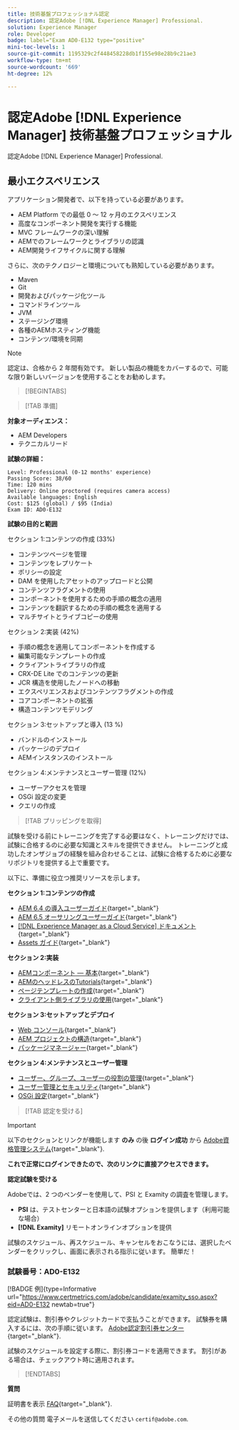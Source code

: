 ```yaml
---
title: 技術基盤プロフェッショナル認定
description: 認定Adobe [!DNL Experience Manager] Professional.
solution: Experience Manager
role: Developer
badge: label="Exam AD0-E132 type="positive"
mini-toc-levels: 1
source-git-commit: 1195329c2f448458228db1f155e98e28b9c21ae3
workflow-type: tm+mt
source-wordcount: '669'
ht-degree: 12%

---
```


# 認定Adobe [!DNL Experience Manager] 技術基盤プロフェッショナル

認定Adobe [!DNL Experience Manager] Professional.

## 最小エクスペリエンス

アプリケーション開発者で、以下を持っている必要があります。

* AEM Platform での最低 0 ～ 12 ヶ月のエクスペリエンス
* 高度なコンポーネント開発を実行する機能
* MVC フレームワークの深い理解
* AEMでのフレームワークとライブラリの認識
* AEM開発ライフサイクルに関する理解

さらに、次のテクノロジーと環境についても熟知している必要があります。

* Maven
* Git
* 開発およびパッケージ化ツール
* コマンドラインツール
* JVM
* ステージング環境
* 各種のAEMホスティング機能
* コンテンツ/環境を同期

>[!NOTE]
>
>認定は、合格から 2 年間有効です。 新しい製品の機能をカバーするので、可能な限り新しいバージョンを使用することをお勧めします。

>[!BEGINTABS]

>[!TAB 準備]

**対象オーディエンス：**

* AEM Developers
* テクニカルリード

**試験の詳細：**

```
Level: Professional (0-12 months' experience)
Passing Score: 38/60
Time: 120 mins
Delivery: Online proctored (requires camera access)
Available languages: English
Cost: $125 (global) / $95 (India)
Exam ID: AD0-E132
```

**試験の目的と範囲**

セクション 1:コンテンツの作成 (33%)

* コンテンツページを管理
* コンテンツをレプリケート
* ポリシーの設定
* DAM を使用したアセットのアップロードと公開
* コンテンツフラグメントの使用
* コンポーネントを使用するための手順の概念の適用
* コンテンツを翻訳するための手順の概念を適用する
* マルチサイトとライブコピーの使用

セクション 2:実装 (42%)

* 手順の概念を適用してコンポーネントを作成する
* 編集可能なテンプレートの作成
* クライアントライブラリの作成
* CRX-DE Lite でのコンテンツの更新
* JCR 構造を使用したノードへの移動
* エクスペリエンスおよびコンテンツフラグメントの作成
* コアコンポーネントの拡張
* 構造コンテンツモデリング

セクション 3:セットアップと導入 (13 %)

* バンドルのインストール
* パッケージのデプロイ
* AEMインスタンスのインストール

セクション 4:メンテナンスとユーザー管理 (12%)

* ユーザーアクセスを管理
* OSGi 設定の変更
* クエリの作成

>[!TAB プリッピングを取得]

試験を受ける前にトレーニングを完了する必要はなく、トレーニングだけでは、試験に合格するのに必要な知識とスキルを提供できません。 トレーニングと成功したオンザジョブの経験を組み合わせることは、試験に合格するために必要なリポジトリを提供する上で重要です。

以下に、準備に役立つ推奨リソースを示します。

**セクション 1:コンテンツの作成**


* [AEM 6.4 の導入ユーザーガイド](https://experienceleague.adobe.com/docs/experience-manager-64/deploying/home.html?lang=ja){target="_blank"}
* [AEM 6.5 オーサリングユーザーガイド](https://experienceleague.adobe.com/docs/experience-manager-65/authoring/home.html?lang=en){target="_blank"}
* [[!DNL Experience Manager as a Cloud Service] ドキュメント](https://experienceleague.adobe.com/docs/experience-manager-cloud-service/content/home.html?lang=ja){target="_blank"}
* [Assets ガイド](https://experienceleague.adobe.com/docs/experience-manager-65/assets/home.html?lang=en){target="_blank"}

**セクション 2:実装**

* [AEMコンポーネント — 基本](https://experienceleague.adobe.com/docs/experience-manager-65/developing/components/components-basics.html?lang=en){target="_blank"}
* [AEMのヘッドレスのTutorials](https://experienceleague.adobe.com/docs/experience-manager-learn/getting-started-with-aem-headless/overview.html?lang=ja){target="_blank"}
* [ページテンプレートの作成](https://experienceleague.adobe.com/docs/experience-manager-65/authoring/siteandpage/templates.html?lang=en#creating-and-managing-templates){target="_blank"}
* [クライアント側ライブラリの使用](https://experienceleague.adobe.com/docs/experience-manager-65/developing/introduction/clientlibs.html?lang=ja){target="_blank"}

**セクション 3:セットアップとデプロイ**

* [Web コンソール](https://experienceleague.adobe.com/docs/experience-manager-65/deploying/configuring/web-console.html?lang=en){target="_blank"}
* [AEM プロジェクトの構造](https://experienceleague.adobe.com/docs/experience-manager-cloud-service/content/implementing/developing/aem-project-content-package-structure.html?lang=en#embedding-3rd-party-packages){target="_blank"}
* [パッケージマネージャー](https://experienceleague.adobe.com/docs/experience-manager-65/administering/contentmanagement/package-manager.html?lang=en#what-are-packages){target="_blank"}

**セクション 4:メンテナンスとユーザー管理**

* [ユーザー、グループ、ユーザーの役割の管理](https://experienceleague.adobe.com/docs/experience-manager-brand-portal/using/admin-tools/brand-portal-adding-users.html?lang=en#add-a-user){target="_blank"}
* [ユーザー管理とセキュリティ](https://experienceleague.adobe.com/docs/experience-manager-65/administering/security/security.html?lang=ja){target="_blank"}
* [OSGi 設定](https://experienceleague.adobe.com/docs/experience-manager-65/deploying/configuring/osgi-configuration-settings.html?lang=en){target="_blank"}

>[!TAB 認定を受ける]

>[!IMPORTANT]
>
>以下のセクションとリンクが機能します **のみ**  の後 **ログイン成功** から [Adobe資格管理システム](http://www.certmetrics.com/adobe){target="_blank"}.

**これで正常にログインできたので、次のリンクに直接アクセスできます。**

**認定試験を受ける**

Adobeでは、2 つのベンダーを使用して、PSI と Examity の調査を管理します。

* **PSI** は、テストセンターと日本語の試験オプションを提供します（利用可能な場合）
* **[!DNL Examity]** リモートオンラインオプションを提供

試験のスケジュール、再スケジュール、キャンセルをおこなうには、選択したベンダーをクリックし、画面に表示される指示に従います。 簡単だ！

### 試験番号：AD0-E132

[!BADGE 例]{type=Informative url="https://www.certmetrics.com/adobe/candidate/examity_sso.aspx?eid=AD0-E132 newtab=true"}

認定試験は、割引券やクレジットカードで支払うことができます。 試験券を購入するには、次の手順に従います。 [Adobe認定割引券センター](https://market.xvoucher.com/adobe/global){target="_blank"}.

試験のスケジュールを設定する際に、割引券コードを適用できます。 割引がある場合は、チェックアウト時に適用されます。

>[!ENDTABS]

**質問**

証明書を表示 [FAQ](https://experienceleague.adobe.com/docs/certification/certification/faq.html?lang=en){target="_blank"}.

その他の質問 電子メールを送信してください `certif@adobe.com`.
